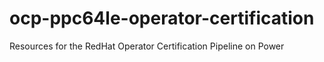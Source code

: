 # ocp-ppc64le-operator-certification
Resources for the RedHat Operator Certification Pipeline on Power
